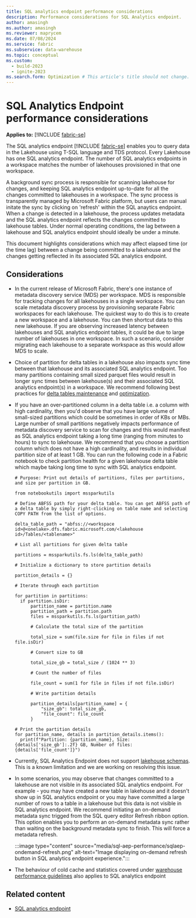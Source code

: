 ```yaml
---
title: SQL analytics endpoint performance considerations
description: Performance considerations for SQL Analytics endpoint.
author: amasingh
ms.author: amasingh
ms.reviewer: maprycem
ms.date: 07/08/2024
ms.service: fabric
ms.subservice: data-warehouse
ms.topic: conceptual
ms.custom:
  - build-2023
  - ignite-2023
ms.search.form: Optimization # This article's title should not change. If so, contact engineering.
---
```

# SQL Analytics Endpoint performance considerations

**Applies to:** [!INCLUDE [fabric-se](includes/applies-to-version/fabric-se.md)]

The SQL analytics endpoint [!INCLUDE [fabric-se](includes/fabric-se.md)] enables you to query data in the Lakehouse using T-SQL language and TDS protocol. Every Lakehouse has one SQL analytics endpoint. The number of SQL analytics endpoints in a workspace matches the number of lakehouses provisioned in that one workspace.

A background sync process is responsible for scanning lakehouse for changes, and keeping SQL analytics endpoint up-to-date for all the changes committed to lakehouses in a workspace. The sync process is transparently managed by Microsoft Fabric platform, but users can manual initate the sync by clicking on 'refresh' within the SQL anaytics endpoint.  When a change is detected in a lakehouse, the process updates metadata and the SQL analytics endpoint reflects the changes committed to lakehouse tables. Under normal operating conditions, the lag between a lakehouse and SQL analytics endpoint should ideally be under a minute.

This document highlights considerations which may affect elapsed time (or the time lag) between a change being committed to a lakehouse and the changes getting reflected in its associated SQL analytics endpoint.

## Considerations

- In the current release of Microsoft Fabric, there's one instance of metadata discovery service (MDS) per workspace. MDS is responsible for tracking changes for all lakehouses in a single workspace. You can scale metadata discovery process by provisioning separate Fabric workspaces for each lakehouse. The quickest way to do this is to create a new workspace and a lakehouse. You can then shortcut data to this new lakehouse. If you are observing increased latency between lakehouses and SQL analytics endpoint tables, it could be due to large number of lakehouses in one workspace. In such a scenario, consider migrating each lakehouse to a separate workspace as this would allow MDS to scale.

- Choice of partition for delta tables in a lakehouse also impacts sync time between that lakehouse and its associated SQL analytics endpoint. Too many partitions containing small sized parquet files would result in longer sync times between lakehouse(s) and their associated SQL analytics endpoint(s) in a workspace. We recommend following best practices for [delta tables maintenance](../data-engineering/lakehouse-table-maintenance.md) and [optimization](../data-engineering/delta-optimization-and-v-order.md).

- If you have an over-partitioned column in a delta table i.e. a column with high cardinality, then you'd observe that you have large volume of small-sized partitions which could be sometimes in order of KBs or MBs. Large number of small partitions negatively impacts performance of metadata discovery service to scan for changes and this would manifest as SQL analytics endpoint taking a long time (ranging from minutes to hours) to sync to lakehouse. We recommend that you choose a partition column which does not have a high cardinality, and results in individual partition size of at least 1 GB. You can run the following code in a Fabric notebook to check partition health for a given lakehouse delta table which maybe taking long time to sync with SQL analytics endpoint.

  ```{python}
  # Purpose: Print out details of partitions, files per partitions, and size per partition in GB.
  
  from notebookutils import mssparkutils
  
  # Define ABFSS path for your delta table. You can get ABFSS path of a delta table by simply right-clicking on table name and selecting COPY PATH from the list of options.
  
  delta_table_path = "abfss://<workspace id>@<onelake>.dfs.fabric.microsoft.com/<lakehouse id>/Tables/<tablename>"
  
  # List all partitions for given delta table

  partitions = mssparkutils.fs.ls(delta_table_path)
  
  # Initialize a dictionary to store partition details

  partition_details = {}
  
  # Iterate through each partition

  for partition in partitions:
    if partition.isDir:
        partition_name = partition.name
        partition_path = partition.path
        files = mssparkutils.fs.ls(partition_path)
        
        # Calculate the total size of the partition

        total_size = sum(file.size for file in files if not file.isDir)
        
        # Convert size to GB

        total_size_gb = total_size / (1024 ** 3)
        
        # Count the number of files

        file_count = sum(1 for file in files if not file.isDir)
        
        # Write partition details

        partition_details[partition_name] = {
            "size_gb": total_size_gb,
            "file_count": file_count
        }
        
  # Print the partition details
  for partition_name, details in partition_details.items():
    print(f"Partition: {partition_name}, Size: {details['size_gb']:.2f} GB, Number of files: {details['file_count']}")

  ```

- Currently, SQL Analytics Endpoint does not support [lakehouse schemas](../data-engineering/lakehouse-schemas.md). This is a known limitation and we are working on resolving this issue.

- In some scenarios, you may observe that changes committed to a lakehouse are not visible in its associated SQL analytics endpoint. For example - you may have created a new table in lakehouse and it doesn't show up in SQL analytics endpoint or you may have committed a large number of rows to a table in a lakehouse but this data is not visible in SQL analytics endpoint. We recommend initiating an on-demand metadata sync trigged from the SQL query editor Refresh ribbon option. This option enables you to perform an on-demand metadata sync rather than waiting on the background metadata sync to finish. This will force a metadata refresh.
  
  :::image type="content" source="media/sql-aep-performance/sqlaep-ondemand-refresh.png" alt-text="Image displaying on-demand refresh button in SQL analytics endpoint experience.":::
  
- The behaviour of cold cache and statistics covered under [warehouse performance guidelines](guidelines-warehouse-performance.md) also applies to SQL analytics endpoint

## Related content

- [SQL analytics endpoint](get-started-lakehouse-sql-analytics-endpoint.md)
